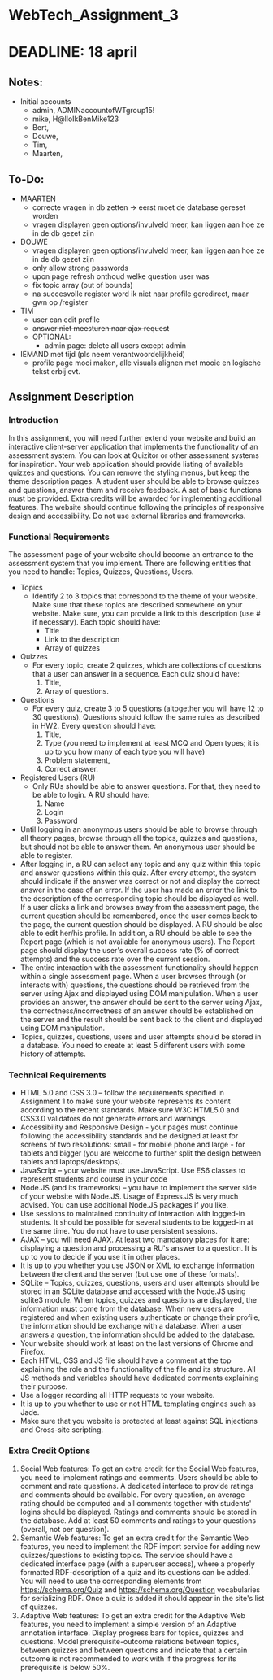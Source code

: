 # WebTech_Assignment_3

# DEADLINE: 18 april

## Notes:

- Initial accounts
  - admin, ADMINaccountofWTgroup15!
  - mike, H@lloIkBenMike123
  - Bert,
  - Douwe,
  - Tim,
  - Maarten,

## To-Do:

- MAARTEN
  - correcte vragen in db zetten -> eerst moet de database gereset worden
  - vragen displayen geen options/invulveld meer, kan liggen aan hoe ze in de db gezet zijn
- DOUWE
  - vragen displayen geen options/invulveld meer, kan liggen aan hoe ze in de db gezet zijn
  - only allow strong passwords
  - upon page refresh onthoud welke question user was
  - fix topic array (out of bounds)
  - na succesvolle register word ik niet naar profile geredirect, maar gwn op /register
- TIM
  - user can edit profile
  - ~~answer niet meesturen naar ajax request~~
  - OPTIONAL:
    - admin page: delete all users except admin
- IEMAND met tijd (pls neem verantwoordelijkheid)
  - profile page mooi maken, alle visuals alignen met mooie en logische tekst erbij evt.

## Assignment Description

### Introduction

In this assignment, you will need further extend your website and build an interactive client-server application that implements the functionality
of an assessment system. You can look at Quizitor or other assessment systems for inspiration.
Your web application should provide listing of available quizzes and questions.
You can remove the styling menus, but keep the theme description pages.
A student user should be able to browse quizzes and questions, answer them and receive feedback.
A set of basic functions must be provided. Extra credits will be awarded for implementing additional features.
The website should continue following the principles of responsive design and accessibility.
Do not use external libraries and frameworks.

### Functional Requirements

The assessment page of your website should become an entrance to the assessment system that you implement.
There are following entities that you need to handle: Topics, Quizzes, Questions, Users.

- Topics
  - Identify 2 to 3 topics that correspond to the theme of your website. Make sure that these topics are described somewhere on your website. Make sure, you can provide a link to this description (use # if necessary). Each topic should have:
    - Title
    - Link to the description
    - Array of quizzes
- Quizzes
  - For every topic, create 2 quizzes, which are collections of questions that a user can answer in a sequence. Each quiz should have:
    1.  Title,
    2.  Array of questions.
- Questions
  - For every quiz, create 3 to 5 questions (altogether you will have 12 to 30 questions). Questions should follow the same rules as described in HW2. Every question should have:
    1. Title,
    2. Type (you need to implement at least MCQ and Open types; it is up to you how many of each type you will have)
    3. Problem statement,
    4. Correct answer.
- Registered Users (RU)
  - Only RUs should be able to answer questions. For that, they need to be able to login. A RU should have:
    1. Name
    2. Login
    3. Password
- Until logging in an anonymous users should be able to browse through all theory pages, browse through all the topics, quizzes and questions, but should not be able to answer them. An anonymous user should be able to register.
- After logging in, a RU can select any topic and any quiz within this topic and answer questions within this quiz. After every attempt, the system should indicate if the answer was correct or not and display the correct answer in the case of an error. If the user has made an error the link to the description of the corresponding topic should be displayed as well. If a user clicks a link and browses away from the assessment page, the current question should be remembered, once the user comes back to the page, the current question should be displayed. A RU should be also able to edit her/his profile. In addition, a RU should be able to see the Report page (which is not available for anonymous users). The Report page should display the user's overall success rate (% of correct attempts) and the success rate over the current session.
- The entire interaction with the assessment functionality should happen within a single assessment page. When a user browses through (or interacts with) questions, the questions should be retrieved from the server using Ajax and displayed using DOM manipulation. When a user provides an answer, the answer should be sent to the server using Ajax, the correctness/incorrectness of an answer should be established on the server and the result should be sent back to the client and displayed using DOM manipulation.
- Topics, quizzes, questions, users and user attempts should be stored in a database. You need to create at least 5 different users with some history of attempts.

### Technical Requirements

- HTML 5.0 and CSS 3.0 – follow the requirements specified in Assignment 1 to make sure your website represents its content according to the recent standards. Make sure W3C HTML5.0 and CSS3.0 validators do not generate errors and warnings.
- Accessibility and Responsive Design - your pages must continue following the accessibility standards and be designed at least for screens of two resolutions: small - for mobile phone and large - for tablets and bigger (you are welcome to further split the design between tablets and laptops/desktops).
- JavaScript – your website must use JavaScript. Use ES6 classes to represent students and course in your code
- Node.JS (and its frameworks) – you have to implement the server side of your website with Node.JS. Usage of Express.JS is very much advised. You can use additional Node.JS packages if you like.
- Use sessions to maintained continuity of interaction with logged-in students. It should be possible for several students to be logged-in at the same time. You do not have to use persistent sessions.
- AJAX – you will need AJAX. At least two mandatory places for it are: displaying a question and processing a RU's answer to a question. It is up to you to decide if you use it in other places.
- It is up to you whether you use JSON or XML to exchange information between the client and the server (but use one of these formats).
- SQLite – Topics, quizzes, questions, users and user attempts should be stored in an SQLite database and accessed with the Node.JS using sqlite3 module. When topics, quizzes and questions are displayed, the information must come from the database. When new users are registered and when existing users authenticate or change their profile, the information should be exchange with a database. When a user answers a question, the information should be added to the database.
- Your website should work at least on the last versions of Chrome and Firefox.
- Each HTML, CSS and JS file should have a comment at the top explaining the role and the functionality of the file and its structure. All JS methods and variables should have dedicated comments explaining their purpose.
- Use a logger recording all HTTP requests to your website.
- It is up to you whether to use or not HTML templating engines such as Jade.
- Make sure that you website is protected at least against SQL injections and Cross-site scripting.

### Extra Credit Options

1. Social Web features: To get an extra credit for the Social Web features, you need to implement ratings and comments. Users should be able to comment and rate questions. A dedicated interface to provide ratings and comments should be available. For every question, an average rating should be computed and all comments together with students' logins should be displayed. Ratings and comments should be stored in the database. Add at least 50 comments and ratings to your questions (overall, not per question).
2. Semantic Web features: To get an extra credit for the Semantic Web features, you need to implement the RDF import service for adding new quizzes/questions to existing topics. The service should have a dedicated interface page (with a superuser access), where a properly formatted RDF-description of a quiz and its questions can be added. You will need to use the corresponding elements from https://schema.org/Quiz and https://schema.org/Question vocabularies for serializing RDF. Once a quiz is added it should appear in the site's list of quizzes.
3. Adaptive Web features: To get an extra credit for the Adaptive Web features, you need to implement a simple version of an Adaptive annotation interface. Display progress bars for topics, quizzes and questions. Model prerequisite-outcome relations between topics, between quizzes and between questions and indicate that a certain outcome is not recommended to work with if the progress for its prerequisite is below 50%.

